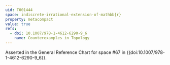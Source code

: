 ```yaml
---
uid: T001444
space: indiscrete-irrational-extension-of-mathbb{r}
property: metacompact
value: true
refs:
  - doi: 10.1007/978-1-4612-6290-9_6
    name: Counterexamples in Topology
---
```

Asserted in the General Reference Chart for space #67 in
{{doi:10.1007/978-1-4612-6290-9_6}}.
